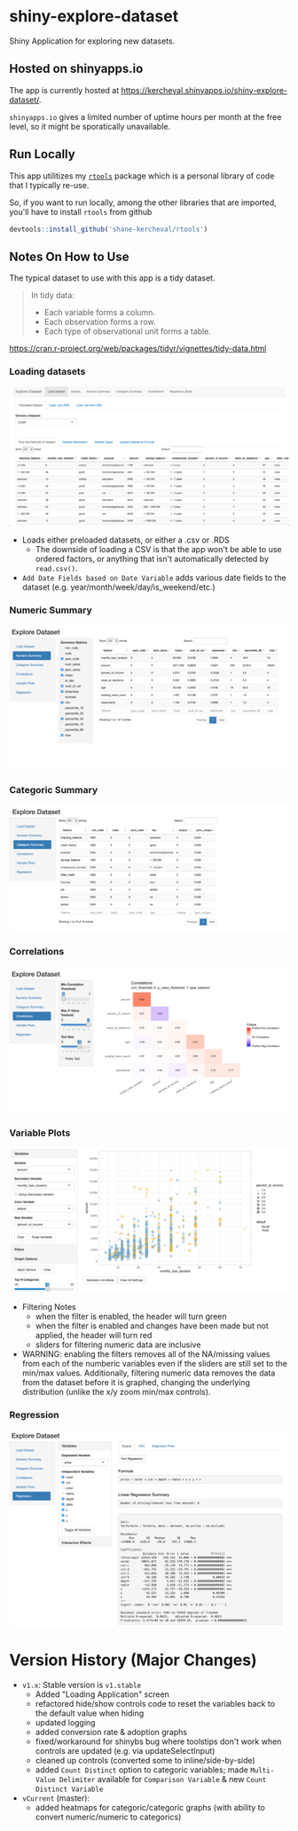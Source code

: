 # shiny-explore-dataset

Shiny Application for exploring new datasets.

## Hosted on shinyapps.io

The app is currently hosted at https://kercheval.shinyapps.io/shiny-explore-dataset/.

`shinyapps.io` gives a limited number of uptime hours per month at the free level, so it might be sporatically unavailable.

## Run Locally

This app utilitizes my [`rtools`](https://github.com/shane-kercheval/rtools) package which is a personal library of code that I typically re-use.

So, if you want to run locally, among the other libraries that are imported, you'll have to install `rtools` from github

```r
devtools::install_github('shane-kercheval/rtools')
```

## Notes On How to Use

The typical dataset to use with this app is a tidy dataset.

> In tidy data:
> 
> - Each variable forms a column.
> - Each observation forms a row.
> - Each type of observational unit forms a table.

https://cran.r-project.org/web/packages/tidyr/vignettes/tidy-data.html

### Loading datasets

![loading](./docs/loading_dataset.png)

- Loads either preloaded datasets, or either a .csv or .RDS
    - The downside of loading a CSV is that the app won't be able to use ordered factors, or anything that isn't automatically detected by `read.csv()`.
- `Add Date Fields based on Date Variable` adds various date fields to the dataset (e.g. year/month/week/day/is_weekend/etc.)

### Numeric Summary

![loading](./docs/numeric_summary.png)

### Categoric Summary

![loading](./docs/categoric_summary.png)

### Correlations

![loading](./docs/correlations.png)

### Variable Plots

![loading](./docs/variable_plots.png)

- Filtering Notes
    - when the filter is enabled, the header will turn green
    - when the filter is enabled and changes have been made but not applied, the header will turn red
    - sliders for filtering numeric data are inclusive 
- WARNING: enabling the filters removes all of the NA/missing values from each of the numberic variables even if the sliders are still set to the min/max values. Additionally, filtering numeric data removes the data from the dataset before it is graphed, changing the underlying distribution (unlike the x/y zoom min/max controls).

### Regression

![loading](./docs/regression.png)


# Version History (Major Changes)

* `v1.x`: Stable version is `v1.stable`
    * Added "Loading Application" screen 
    * refactored hide/show controls code to reset the variables back to the default value when hiding
    * updated logging
    * added conversion rate & adoption graphs
    * fixed/workaround for shinybs bug where toolstips don't work when controls are updated (e.g. via updateSelectInput)
    * cleaned up controls (converted some to inline/side-by-side)
    * added `Count Distinct` option to categoric variables; made `Multi-Value Delimiter` available for `Comparison Variable` & new `Count Distinct Variable`
* `vCurrent` (master):
    * added heatmaps for categoric/categoric graphs (with ability to convert numeric/numeric to categorics)
    
